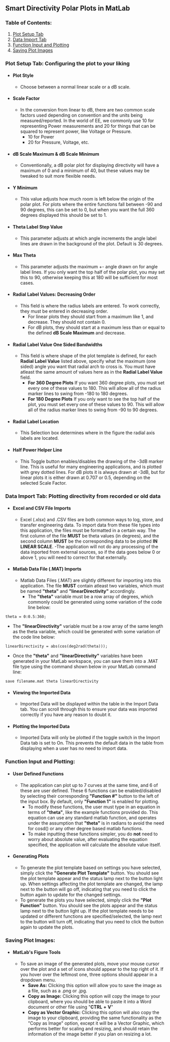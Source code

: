 ## **Smart Directivity Polar Plots in MatLab**

### Table of Contents:

1. [Plot Setup Tab](https://github.com/mbisbano1/MatlabSmartPolarPlots/blob/main/README.md#plot-setup-tab-configuring-the-plot-to-your-liking)
2. [Data Import Tab](https://github.com/mbisbano1/MatlabSmartPolarPlots/blob/main/README.md#data-import-tab-plotting-directivity-from-recorded-or-old-data)
3. [Function Input and Plotting](https://github.com/mbisbano1/MatlabSmartPolarPlots/blob/main/README.md#function-input-and-plotting)
4. [Saving Plot Images](https://github.com/mbisbano1/MatlabSmartPolarPlots/blob/main/README.md#saving-plot-images)









### **Plot Setup Tab: Configuring the plot to your liking**
- #### **Plot Style**
	- Choose between a normal linear scale or a dB scale.
- #### **Scale Factor**
	- In the conversion from linear to dB, there are two common scale factors used depending on convention and the units being measured/reported. In the world of EE, we commonly use 10 for representing Power measurements and 20 for things that can be squared to represent power, like Voltage or Pressure.
		- 10 for Power
		- 20 for Pressure, Voltage, etc.
- #### **dB Scale Maximum & dB Scale Minimum**
	- Conventionally, a dB polar plot for displaying directivity will have a maximum of 0 and a minimum of 40, but these values may be tweaked to suit more flexible needs.

- #### **Y Minimum**
	- This value adjusts how much room is left below the origin of the polar plot. For plots where the entire functions fall between -90 and 90 degrees, this can be set to 0, but when you want the full 360 degrees displayed this should be set to 1.

- #### **Theta Label Step Value**
	- This parameter adjusts at which angle increments the angle label lines are drawn in the background of the plot. Default is 30 degrees.

- #### **Max Theta**
	- This parameter adjusts the maximum +- angle drawn on for angle label lines. If you only want the top half of the polar plot, you may set this to 90, otherwise keeping this at 180 will be sufficient for most cases.

- #### **Radial Label Values: Decreasing Order**
	- This field is where the radius labels are entered. To work correctly, they must be entered in decreasing order. 
		- For linear plots they should start from a maximum like 1, and decrease. They should not contain 0.
		- For dB plots, they should start at a maximum less than or equal to the defined **dB Scale Maximum** and decrease.

- #### **Radial Label Value One Sided Bandwidths**
	- This field is where shape of the plot template is defined, for each **Radial Label Value** listed above, specify what the maximum (one sided) angle you want that radial arch to cross is. You must have atleast the same amount of values here as in the **Radial Label Value** field.
		- **For 360 Degree Plots** If you want 360 degree plots, you must set every one of these values to 180. This will allow all of the radius marker lines to swing from -180 to 180 degrees.
		- **For 180 Degree Plots** If you only want to see the top half of the plot, you must set every one of these values to 90. This will allow all of the radius marker lines to swing from -90 to 90 degrees.

- #### **Radial Label Location**
	- This Selection box determines where in the figure the radial axis labels are located.

- #### **Half Power Helper Line**
	- This Toggle button enables/disables the drawing of the -3dB marker line. This is useful for many engineering applications, and is plotted with grey dotted lines. For dB plots it is always drawn at -3dB, but for linear plots it is either drawn at 0.707 or 0.5, depending on the selected Scale Factor.

### **Data Import Tab: Plotting directivity from recorded or old data**
- #### **Excel and CSV File Imports**
	- Excel (.xlsx) and .CSV files are both common ways to log, store, and transfer engineering data. To import data from these file types into this application, the files must be formatted in a certain way. The first column of the file **MUST** be theta values (in degrees), and the second column **MUST** be the corresponding data to be plotted **IN LINEAR SCALE**.
	-The application will not do any processing of the data inported from external sources, so if the data goes below 0 or above 1, you will need to correct for that externally.

- #### **Matlab Data File (.MAT) Imports**
	- Matlab Data Files (.MAT) are slightly different for importing into this application. The file **MUST** contain atleast two variables, which must be named **"theta"** and **"linearDirectivity"** accordingly. 
		- The **"theta"** variable must be a row array of degrees, which commonly could be generated using some variation of the code line below:
```
theta = 0:0.5:360;
```

- The **"linearDirectivity"** variable must be a row array of the same length as the theta variable, which could be generated with some variation of the code line below:
```
linearDirectivity = abs(cos(deg2rad(theta)));
```
- Once the **"theta"** and **"linearDirectivity"** variables have been generated in your MatLab workspace, you can save them into a .MAT file type using the command shown below in your MatLab command line:
```
save filename.mat theta linearDirectivity
```
- #### **Viewing the Imported Data**
	- Imported Data will be displayed within the table in the Import Data tab. You can scroll through this to ensure your data was imported correctly if you have any reason to doubt it.

- #### **Plotting the Imported Data**
	- Imported Data will only be plotted if the toggle switch in the Import Data tab is set to On. This prevents the default data in the table from displaying when a user has no need to import data.

### **Function Input and Plotting:**
- #### **User Defined Functions**
	- The application can plot up to 7 curves at the same time, and 6 of these are user defined. These 6 functions can be enabled/disabled by selecting their corresponding **"Function #"** button to the left of the input box. By default, only **"Function 1"** is enabled for plotting. 
		- To modify these functions, the user must type in an equation in terms of **"theta"**, like the example functions provided do. This equation can use any standard matlab function, and operates under the assumption that **"theta"** is in radians to avoid the need for cosd() or any other degree based matlab functions. 
		- To make inputting these functions simpler, you do **not** need to worry about absolute value, after evaluating the equation specified, the application will calculate the absolute value itself. 

- #### **Generating Plots**
	- To generate the plot template based on settings you have selected, simply click the **"Generate Plot Template"** button. You should see the plot template appear and the status lamp next to the button light up. When settings affecting the plot template are changed, the lamp next to the button will go off, indicating that you need to click the button again to update for the changed settings.
	- To generate the plots you have selected, simply click the **"Plot Function"** button. You should see the plots appear and the status lamp next to the button light up. If the plot template needs to be updated or different functions are specified/selected, the lamp next to the button will turn off, indicating that you need to click the button again to update the plots. 

### **Saving Plot Images:**
- #### **MatLab\'s Figure Tools**
	- To save an image of the generated plots, move your mouse cursor over the plot and a set of icons should appear to the top right of it. If you hover over the leftmost one, three options should appear in a dropdown menu.
		- **Save As:** Clicking this option will allow you to save the image as a file, such as a .png or .jpg. 
		- **Copy as Image:** Clicking this option will copy the image to your clipboard, where you should be able to paste it into a Word document or other file using "**CTRL** **+** **V**"
		- **Copy as Vector Graphic:** Clicking this option will also copy the image to your clipboard, providing the same functionality as the "Copy as Image" option, except it will be a Vector Graphic, which performs better for scaling and resizing, and should retain the information of the image better if you plan on resizing a lot.
